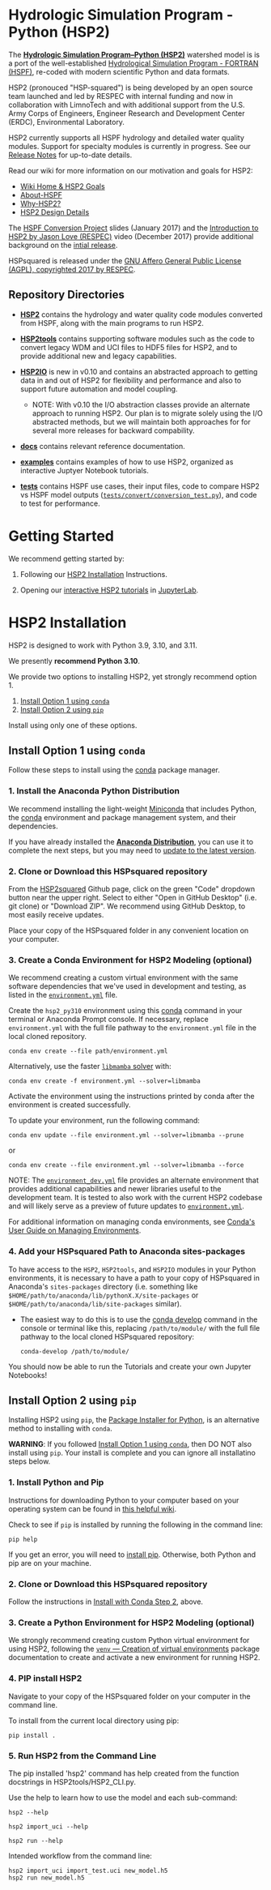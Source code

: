 # Hydrologic Simulation Program - Python (HSP2)

The **[Hydrologic Simulation Program–Python (HSP2)](https://github.com/respec/HSPsquared)** watershed model is 
is a port of the well-established [Hydrological Simulation Program - FORTRAN (HSPF)](https://www.epa.gov/ceam/hydrological-simulation-program-fortran-hspf), re-coded with modern scientific Python and data formats.

HSP2 (pronouced "HSP-squared") is being developed by an open source team launched and led by RESPEC with internal funding and now in collaboration with LimnoTech and with additional support from the U.S. Army Corps of Engineers, Engineer Research and Development Center (ERDC), Environmental Laboratory.

HSP2 currently supports all HSPF hydrology and detailed water quality modules. Support for specialty modules is currently in progress. See our [Release Notes](https://github.com/respec/HSPsquared/releases) for up-to-date details.

Read our wiki for more information on our motivation and goals for HSP2:
- [Wiki Home & HSP2 Goals](https://github.com/respec/HSPsquared/wiki)
- [About-HSPF](https://github.com/respec/HSPsquared/wiki/About-HSPF)
- [Why-HSP2?](https://github.com/respec/HSPsquared/wiki/Why-HSP2%3F)
- [HSP2 Design Details](https://github.com/respec/HSPsquared/wiki/HSP2_Design_Details)

The [HSPF Conversion Project](https://github.com/respec/HSPsquared/blob/archivePy2/Why%20HSP2%20(EAA).pdf) slides (January 2017) and the [Introduction to HSP2 by Jason Love (RESPEC)](https://www.youtube.com/watch?v=aeLScKsP1Wk) video (December 2017) provide additional background on the [intial release](https://github.com/respec/HSPsquared/releases/tag/0.7.7).

HSPsquared is released under the [GNU Affero General Public License (AGPL), copyrighted 2017 by RESPEC](https://github.com/respec/HSPsquared/blob/master/LICENSE).


## Repository Directories

- **[HSP2](HSP2)** contains the hydrology and water quality code modules converted from HSPF, along with the main programs to run HSP2.

- **[HSP2tools](HSP2tools)** contains supporting software modules such as the code to convert legacy WDM and UCI files to HDF5 files for HSP2, and to provide additional new and legacy capabilities.

- **[HSP2IO](HSP2IO)** is new in v0.10 and contains an abstracted approach to getting data in and out of HSP2 for flexibility and performance and also to support future automation and model coupling. 
  - NOTE: With v0.10 the I/O abstraction classes provide an alternate approach to running HSP2. Our plan is to migrate solely using the I/O abstracted methods, but we will maintain both approaches for for several more releases for backward compability. 

- **[docs](docs)** contains relevant reference documentation.

- **[examples](examples)** contains examples of how to use HSP2, organized as interactive Juptyer Notebook tutorials.

- **[tests](tests)** contains HSPF use cases, their input files, code to compare HSP2 vs HSPF model outputs ([`tests/convert/conversion_test.py`](tests/convert/conversion_test.py)), and code to test for
 performance.


# Getting Started

We recommend getting started by:

1. Following our [HSP2 Installation](#HSP2-Installation) Instructions.

2.  Opening our [interactive HSP2 tutorials](examples) in [JupyterLab](https://jupyterlab.readthedocs.io/en/stable/).  


# HSP2 Installation

HSP2 is designed to work with Python 3.9, 3.10, and 3.11. 

We presently **recommend Python 3.10**. 

We provide two options to installing HSP2, yet strongly recommend option 1.
1. [Install Option 1 using `conda`](#install-option-1-using-conda)
2. [Install Option 2 using `pip`](#install-option-2-using-pip)

Install using only one of these options.

## Install Option 1 using `conda`

Follow these steps to install using the [conda](https://docs.conda.io/en/latest/) package manager.

### 1. Install the Anaconda Python Distribution

We recommend installing the light-weight [Miniconda](https://docs.conda.io/projects/miniconda/en/latest/) that includes Python, the [conda](https://conda.io/docs/) environment and package management system, and their dependencies.

If you have already installed the [**Anaconda Distribution**](https://www.anaconda.com/download), you can use it to complete the next steps, but you may need to [update to the latest version](https://docs.anaconda.com/free/anaconda/install/update-version/).

### 2. Clone or Download this HSPsquared repository

From the [HSP2squared](https://github.com/respec/HSPsquared) Github page, click on the green "Code" dropdown button near the upper right. Select to either "Open in GitHub Desktop" (i.e. git clone) or "Download ZIP". We recommend using GitHub Desktop, to most easily receive updates.

Place your copy of the HSPsquared folder in any convenient location on your computer.

### 3. Create a Conda Environment for HSP2 Modeling (optional)

We recommend creating a custom virtual environment with the same software dependencies that we've used in development and testing, as listed in the [`environment.yml`](environment.yml) file. 

Create the `hsp2_py310` environment using this [conda](https://conda.io/docs/) command in your terminal or Anaconda Prompt console. If necessary, replace `environment.yml` with the full file pathway to the `environment.yml` file in the local cloned repository.

```shell
conda env create --file path/environment.yml
```

Alternatively, use the faster [`libmamba` solver](https://conda.github.io/conda-libmamba-solver/getting-started/) with:

```shell
conda env create -f environment.yml --solver=libmamba
```

Activate the environment using the instructions printed by conda after the environment is created successfully.

To update your environment, run the following command:  

```shell
conda env update --file environment.yml --solver=libmamba --prune
```

or

```shell
conda env create --file environment.yml --solver=libmamba --force
```

NOTE: The [`environment_dev.yml`](environment_dev.yml) file provides an alternate environment that provides additional capabilities and newer libraries useful to the development team. It is tested to also work with the current HSP2 codebase and will likely serve as a preview of future updates to [`environment.yml`](environment.yml).

For additional information on managing conda environments, see [Conda's User Guide on Managing Environments](https://docs.conda.io/projects/conda/en/stable/user-guide/tasks/manage-environments.html).


### 4. Add your HSPsquared Path to Anaconda sites-packages

To have access to the `HSP2`, `HSP2tools`, and `HSP2IO` modules in your Python environments, it is necessary to have a path to your copy of HSPsquared in Anaconda's `sites-packages` directory (i.e. something like `$HOME/path/to/anaconda/lib/pythonX.X/site-packages` or `$HOME/path/to/anaconda/lib/site-packages` similar).

- The easiest way to do this is to use the [conda develop](https://docs.conda.io/projects/conda-build/en/latest/resources/commands/conda-develop.html) command in the console or terminal like this, replacing `/path/to/module/` with the full file pathway to the local cloned HSPsquared repository:

    ```console
    conda-develop /path/to/module/
    ```

You should now be able to run the Tutorials and create your own Jupyter Notebooks!



## Install Option 2 using `pip`

Installing HSP2 using `pip`, the [Package Installer for Python](https://packaging.python.org/en/latest/guides/tool-recommendations/), is an alternative method to installing with `conda`. 

**WARNING**: If you followed [Install Option 1 using `conda`](#install-option-1-using-conda), then DO NOT also install using `pip`. Your install is complete and you can ignore all installatino steps below.


### 1. Install Python and Pip

Instructions for downloading Python to your computer based on your operating system can be found in [this helpful wiki](https://wiki.python.org/moin/BeginnersGuide/Download).

Check to see if `pip` is installed by running the following in the command line:

```shell
pip help
```

If you get an error, you will need to [install pip](https://pip.pypa.io/en/stable/installation/). Otherwise, both Python and pip are on your machine. 

### 2. Clone or Download this HSPsquared repository

Follow the instructions
 in [Install with Conda Step 2](#clone-or-download-this-hspsquared-repository), above.


### 3. Create a Python Environment for HSP2 Modeling (optional)

We strongly recommend creating custom Python virtual environment for using HSP2, following the [`venv` — Creation of virtual environments](https://docs.python.org/3.9/library/venv.html) package documentation to create and activate a new environment for running HSP2. 

### 4. PIP install HSP2 

Navigate to your copy of the HSPsquared folder on your computer in the command line.

To install from the current local directory using pip:

```shell
pip install .
```

### 5. Run HSP2 from the Command Line

The pip installed 'hsp2' command has help created from the function docstrings in HSP2tools/HSP2_CLI.py.

Use the help to learn how to use the model and each sub-command:

```shell
hsp2 --help
```

```shell
hsp2 import_uci --help
```

```shell
hsp2 run --help
```

Intended workflow from the command line:
```
hsp2 import_uci import_test.uci new_model.h5
hsp2 run new_model.h5
```
